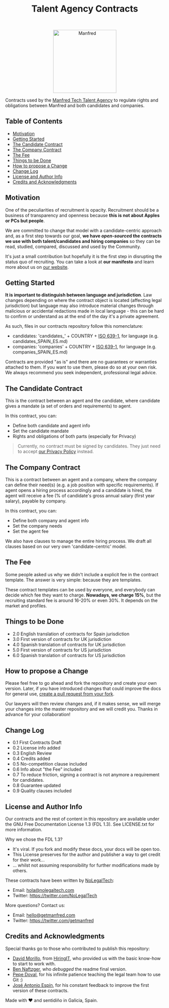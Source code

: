 <h1 align="center"> Talent Agency Contracts </h1> <br>
<p align="center">
  <a href="https://www.getmanfred.com/">
    <img alt="Manfred" title="Manfred" src="https://pbs.twimg.com/profile_images/946845160004112384/ap8_xjIa_400x400.jpg" width="200">
  </a>
</p>


Contracts used by the [Manfred Tech Talent Agency](https://www.getmanfred.com/) to regulate rights and obligations between Manfred and both candidates and companies.

## Table of Contents

- [Motivation](#motivation)
- [Getting Started](#getting-started)
- [The Candidate Contract](#the-candidate-contract)
- [The Company Contract](#the-company-contract)
- [The Fee](#the-fee)
- [Things to be Done](#things-to-be-done)
- [How to propose a Change](#how-to-propose-a-change)
- [Change Log](#change-log)
- [License and Author Info](#license-and-author-info)
- [Credits and Acknowledgments](#credits-and-acknowledgments)

## Motivation

One of the peculiarities of recruitment is opacity. Recruitment should be a business of transparency and openness because **this is not about Apples or PCs but people**.

We are committed to change that model with a candidate-centric approach and, as a first step towards our goal, **we have *open-source*d the contracts we use with both talent/candidates and hiring companies** so they can be read, studied, compared, discussed and used by the Community.

It's just a small contribution but hopefully it is the first step in disrupting the status quo of recruiting. You can take a look at **our manifesto** and learn more about us on [our website](https://www.getmanfred.com/).

## Getting Started

**It is important to distinguish between language and jurisdiction**. Law changes depending on where the contract object is located (affecting legal jurisdiction) but language may also introduce material changes through malicious or accidental redactions made in local language - this can be hard to confirm or understand as at the end of the day it's a private agreement.

As such, files in our contracts repository follow this nomenclature:

* candidates: 'candidates_' + COUNTRY + [ISO 639-1](https://en.wikipedia.org/wiki/ISO_639-1), for language (e.g. candidates_SPAIN_ES.md)
* companies: 'companies' + COUNTRY + [ISO 639-1](https://en.wikipedia.org/wiki/ISO_639-1), for language (e.g. companies_SPAIN_ES.md)

Contracts are provided "as is" and there are no guarantees or warranties attached to them. If you want to use them, please do so at your own risk. We always recommend you seek independent, professional legal advice.

## The Candidate Contract

This is the contract between an agent and the candidate, where candidate gives a mandate (a set of orders and requirements) to agent.

In this contract, you can:

* Define both candidate and agent info
* Set the candidate mandate
* Rights and obligations of both parts (especially for Privacy)

> Currently, no contract must be signed by candidates. They just need to accept [our Privacy Policy](https://www.getmanfred.com/privacy-policy.html) instead.


## The Company Contract

This is a contract between an agent and a company, where the company can define their need(s) (e.g. a job position with specific requirements). If agent opens a hiring process accordingly and a candidate is hired, the agent will receive a fee (% of candidate's gross annual salary (first year salary), payable by company.

In this contract, you can:

* Define both company and agent info
* Set the company needs
* Set the agent fee

We also have clauses to manage the entire hiring process. We draft all clauses based on our very own 'candidate-centric' model.

## The Fee

Some people asked us why we didn't include a explicit fee in the contract template. The answer is very simple: because they are templates.

These contract templates can be used by everyone, and everybody can decide which fee they want to charge. **Nowadays, we charge 15%**, but the recruiting standard fee is around 16-20% or even 30%. It depends on the market and profiles.


## Things to be Done

* 2.0 English translation of contracts for Spain jurisdiction
* 3.0 First version of contracts for UK jurisdiction
* 4.0 Spanish translation of contracts for UK jurisdiction
* 5.0 First version of contracts for US jurisdiction
* 6.0 Spanish translation of contracts for US jurisdiction

## How to propose a Change

Please feel free to go ahead and fork the repository and create your own version. Later, if you have introduced changes that could improve the docs for general use, [create a pull request from your fork](https://help.github.com/articles/creating-a-pull-request-from-a-fork/).

Our lawyers will then review changes and, if it makes sense, we will merge your changes into the master repository and we will credit you. Thanks in advance for your collaboration!

## Change Log

* 0.1 First Contracts Draft
* 0.2 License info added
* 0.3 English Review
* 0.4 Credits added
* 0.5 No-competition clause included
* 0.6 Info about "the Fee" included
* 0.7 To reduce friction, signing a contract is not anymore a requirement for candidates.
* 0.8 Guarantee updated
* 0.9 Quality clauses included

## License and Author Info

Our contracts and the rest of content in this repository are available under the GNU Free Documentation License 1.3 (FDL 1.3). See LICENSE.txt for more information.

Why we chose the FDL 1.3?

* It's viral. If you fork and modify these docs, your docs will be open too.
* This License preserves for the author and publisher a way to get credit for their work...
* ... whilst not assuming responsibility for further modifications made by others.

These contracts have been written by [NoLegalTech](https://nolegaltech.com/):

* Email: hola@nolegaltech.com
* Twitter: https://twitter.com/NoLegalTech

More questions? Contact us:

* Email: hello@getmanfred.com
* Twitter: https://twitter.com/getmanfred


## Credits and Acknowledgments

Special thanks go to those who contributed to publish this repository:

* [David Morillo](https://twitter.com/dmorillo), from [HiringIT](https://hiringit.es/), who provided us with the basic know-how to start to work with.
* [Ben Naftzger](https://twitter.com/bennaftzger), who *debugged* the readme final version.
* [Pepe Doval](https://twitter.com/pepellou), for his infinite patience teaching the legal team how to use Git :)
* [José Antonio Espín](https://twitter.com/jaespinmora), for his constant feedback to improve the first version of these contracts.

Made with ❤️ and sentidiño in Galicia, Spain.
